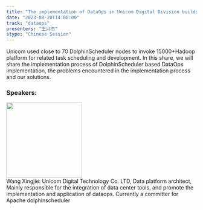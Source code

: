 ```yaml
---
title: "The implementation of DataOps in Unicom Digital Division builds the integrated capability of data R&D and operation"
date: "2023-08-20T14:00:00" 
track: "dataops"
presenters: "王兴杰"
stype: "Chinese Session"
---
```

Unicom used close to 70 DolphinScheduler nodes to invoke 15000+Hadoop platform for related task scheduling and development. In this share, we will share the implementation process of DolphinScheduler based DataOps implementation, the problems encountered in the implementation process and our solutions.
 ### Speakers: 
 <img src="https://img.bagevent.com/resource/20230529/1606368630.jpg" width="200" /><br>Wang Xingjie: Unicom Digital Technology Co. LTD, Data platform architect, Mainly responsible for the integration of data center tools, and promote the implementation and application of dataops. Currently a committer for Apache dolphinscheduler
 <br><br>